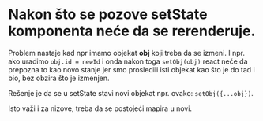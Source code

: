 # Nakon što se pozove setState komponenta neće da se rerenderuje.

Problem nastaje kad npr imamo objekat **obj** koji treba da se izmeni. I npr. ako uradimo `obj.id = newId` i onda nakon toga `setObj(obj)` react neće da prepozna to kao novo stanje jer smo prosledili isti objekat kao što je do tad i bio, bez obzira što je izmenjen.

Rešenje je da se u setState stavi novi objekat npr. ovako: `setObj({...obj})`. 

Isto važi i za nizove, treba da se postojeći mapira u novi.
